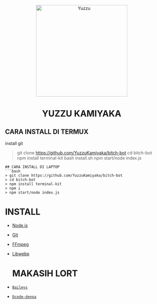 <div align="center">
<img src="https://avatars.githubusercontent.com/u/86514883?v=4" alt="Yuzzu" width="300" />

# YUZZU KAMIYAKA

>
>
>
</div>
<p align="center">
 

</p>

## CARA INSTALL DI TERMUX

install git
> git clone https://github.com/YuzzuKamiyaka/bitch-bot
> cd bitch-bot
> npm install terminal-kit
> bash install.sh
> npm start/node index.js
```
## CARA INSTALL DI LAPTOP
```bash
> git clone https://github.com/YuzzuKamiyaka/bitch-bot
> cd bitch-bot
> npm install terminal-kit
> npm i
> npm start/node index.js
```

# INSTALL
* [Node.js](https://nodejs.org/en/)
* [Git](https://git-scm.com/downloads)
* [FFmpeg](https://github.com/BtbN/FFmpeg-Builds/releases/download/autobuild-2020-12-08-13-03/ffmpeg-n4.3.1-26-gca55240b8c-win64-gpl-4.3.zip)
* [Libwebp](https://developers.google.com/speed/webp/download)

  # MAKASIH LORT
* [`Baileys`](https://github.com/adiwajshing/Baileys)

* [`Dcode-denpa`](https://github.com/dcode-denpa)
  
  
